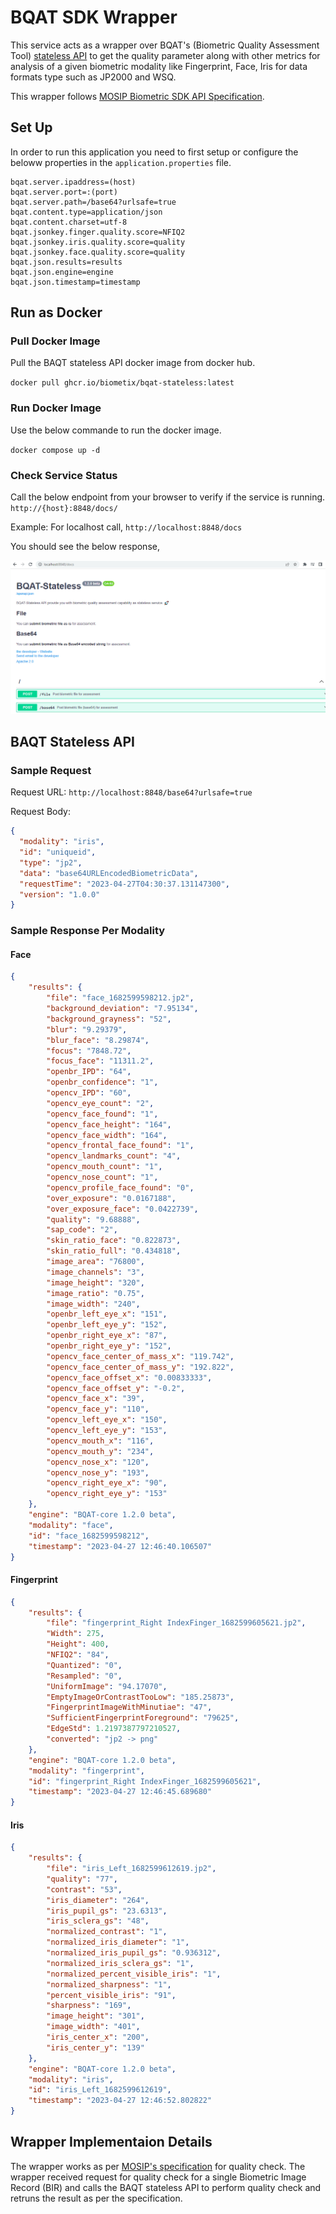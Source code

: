 # BQAT SDK Wrapper

This service acts as a wrapper over BQAT's (Biometric Quality Assessment Tool) [stateless API](https://github.com/Biometix/bqat-stateless) to get the quality parameter along with other metrics for analysis of a given biometric modality like Fingerprint, Face, Iris for data formats type such as JP2000 and WSQ.

This wrapper follows [MOSIP Biometric SDK API Specification](https://docs.mosip.io/1.1.5/apis/biometric-sdk-api-specification).

## Set Up

In order to run this application you need to first setup or configure the beloww properties in the `application.properties` file.

```properties
bqat.server.ipaddress=(host)
bqat.server.port=:(port)
bqat.server.path=/base64?urlsafe=true
bqat.content.type=application/json
bqat.content.charset=utf-8
bqat.jsonkey.finger.quality.score=NFIQ2
bqat.jsonkey.iris.quality.score=quality
bqat.jsonkey.face.quality.score=quality
bqat.json.results=results
bqat.json.engine=engine
bqat.json.timestamp=timestamp
```

## Run as Docker

### Pull Docker Image

Pull the BAQT stateless API docker image from docker hub.

`docker pull ghcr.io/biometix/bqat-stateless:latest`

### Run Docker Image

Use the below commande to run the docker image.

`docker compose up -d`

### Check Service Status

Call the below endpoint from your browser to verify if the service is running.
`http://{host}:8848/docs/`

Example: For localhost call, `http://localhost:8848/docs`

You should see the below response, 

![](_images/bqat-stateless-screen.png)


## BAQT Stateless API

### Sample Request 

Request URL: `http://localhost:8848/base64?urlsafe=true`

Request Body:
```JSON
{
  "modality": "iris",
  "id": "uniqueid",
  "type": "jp2",
  "data": "base64URLEncodedBiometricData",
  "requestTime": "2023-04-27T04:30:37.131147300",
  "version": "1.0.0"
}
```

### Sample Response Per Modality

#### Face

```JSON
{
	"results": {
		"file": "face_1682599598212.jp2",
		"background_deviation": "7.95134",
		"background_grayness": "52",
		"blur": "9.29379",
		"blur_face": "8.29874",
		"focus": "7848.72",
		"focus_face": "11311.2",
		"openbr_IPD": "64",
		"openbr_confidence": "1",
		"opencv_IPD": "60",
		"opencv_eye_count": "2",
		"opencv_face_found": "1",
		"opencv_face_height": "164",
		"opencv_face_width": "164",
		"opencv_frontal_face_found": "1",
		"opencv_landmarks_count": "4",
		"opencv_mouth_count": "1",
		"opencv_nose_count": "1",
		"opencv_profile_face_found": "0",
		"over_exposure": "0.0167188",
		"over_exposure_face": "0.0422739",
		"quality": "9.68888",
		"sap_code": "2",
		"skin_ratio_face": "0.822873",
		"skin_ratio_full": "0.434818",
		"image_area": "76800",
		"image_channels": "3",
		"image_height": "320",
		"image_ratio": "0.75",
		"image_width": "240",
		"openbr_left_eye_x": "151",
		"openbr_left_eye_y": "152",
		"openbr_right_eye_x": "87",
		"openbr_right_eye_y": "152",
		"opencv_face_center_of_mass_x": "119.742",
		"opencv_face_center_of_mass_y": "192.822",
		"opencv_face_offset_x": "0.00833333",
		"opencv_face_offset_y": "-0.2",
		"opencv_face_x": "39",
		"opencv_face_y": "110",
		"opencv_left_eye_x": "150",
		"opencv_left_eye_y": "153",
		"opencv_mouth_x": "116",
		"opencv_mouth_y": "234",
		"opencv_nose_x": "120",
		"opencv_nose_y": "193",
		"opencv_right_eye_x": "90",
		"opencv_right_eye_y": "153"
	},
	"engine": "BQAT-core 1.2.0 beta",
	"modality": "face",
	"id": "face_1682599598212",
	"timestamp": "2023-04-27 12:46:40.106507"
}
```

#### Fingerprint
```JSON
{
	"results": {
		"file": "fingerprint_Right IndexFinger_1682599605621.jp2",
		"Width": 275,
		"Height": 400,
		"NFIQ2": "84",
		"Quantized": "0",
		"Resampled": "0",
		"UniformImage": "94.17070",
		"EmptyImageOrContrastTooLow": "185.25873",
		"FingerprintImageWithMinutiae": "47",
		"SufficientFingerprintForeground": "79625",
		"EdgeStd": 1.2197387797210527,
		"converted": "jp2 -> png"
	},
	"engine": "BQAT-core 1.2.0 beta",
	"modality": "fingerprint",
	"id": "fingerprint_Right IndexFinger_1682599605621",
	"timestamp": "2023-04-27 12:46:45.689680"
}
```

#### Iris
```JSON
{
	"results": {
		"file": "iris_Left_1682599612619.jp2",
		"quality": "77",
		"contrast": "53",
		"iris_diameter": "264",
		"iris_pupil_gs": "23.6313",
		"iris_sclera_gs": "48",
		"normalized_contrast": "1",
		"normalized_iris_diameter": "1",
		"normalized_iris_pupil_gs": "0.936312",
		"normalized_iris_sclera_gs": "1",
		"normalized_percent_visible_iris": "1",
		"normalized_sharpness": "1",
		"percent_visible_iris": "91",
		"sharpness": "169",
		"image_height": "301",
		"image_width": "401",
		"iris_center_x": "200",
		"iris_center_y": "139"
	},
	"engine": "BQAT-core 1.2.0 beta",
	"modality": "iris",
	"id": "iris_Left_1682599612619",
	"timestamp": "2023-04-27 12:46:52.802822"
}
```

## Wrapper Implementaion Details

The wrapper works as per [MOSIP's specification](https://docs.mosip.io/1.1.5/apis/biometric-sdk-api-specification) for quality check. The wrapper received request for quality check for a single Biometric Image Record (BIR) and calls the BAQT stateless API to perform quality check and retruns the result as per the specification.
